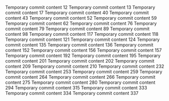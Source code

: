 Temporary commit content 12
Temporary commit content 13
Temporary commit content 17
Temporary commit content 40
Temporary commit content 43
Temporary commit content 52
Temporary commit content 59
Temporary commit content 62
Temporary commit content 76
Temporary commit content 79
Temporary commit content 89
Temporary commit content 98
Temporary commit content 117
Temporary commit content 118
Temporary commit content 121
Temporary commit content 124
Temporary commit content 135
Temporary commit content 136
Temporary commit content 152
Temporary commit content 156
Temporary commit content 157
Temporary commit content 192
Temporary commit content 195
Temporary commit content 201
Temporary commit content 202
Temporary commit content 209
Temporary commit content 210
Temporary commit content 232
Temporary commit content 253
Temporary commit content 259
Temporary commit content 264
Temporary commit content 266
Temporary commit content 275
Temporary commit content 280
Temporary commit content 294
Temporary commit content 315
Temporary commit content 333
Temporary commit content 334
Temporary commit content 337
